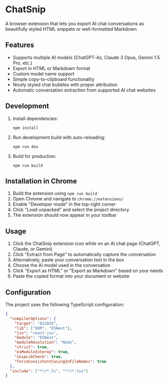 # ChatSnip

A browser extension that lets you export AI chat conversations as beautifully styled HTML snippets or well-formatted Markdown.

## Features

- Supports multiple AI models (ChatGPT-4o, Claude 3 Opus, Gemini 1.5 Pro, etc.)
- Export in HTML or Markdown format
- Custom model name support
- Simple copy-to-clipboard functionality
- Nicely styled chat bubbles with proper attribution
- Automatic conversation extraction from supported AI chat websites

## Development

1. Install dependencies:
   ```
   npm install
   ```

2. Run development build with auto-reloading:
   ```
   npm run dev
   ```

3. Build for production:
   ```
   npm run build
   ```

## Installation in Chrome

1. Build the extension using `npm run build`
2. Open Chrome and navigate to `chrome://extensions/`
3. Enable "Developer mode" in the top-right corner
4. Click "Load unpacked" and select the project directory
5. The extension should now appear in your toolbar

## Usage

1. Click the ChatSnip extension icon while on an AI chat page (ChatGPT, Claude, or Gemini)
2. Click "Extract from Page" to automatically capture the conversation
3. Alternatively, paste your conversation text in the box
4. Choose the AI model used in the conversation
5. Click "Export as HTML" or "Export as Markdown" based on your needs
6. Paste the copied format into your document or website

## Configuration

The project uses the following TypeScript configuration:

```json
{
  "compilerOptions": {
    "target": "ES2020",
    "lib": ["DOM", "ESNext"],
    "jsx": "react-jsx",
    "module": "ESNext",
    "moduleResolution": "Node",
    "strict": true,
    "esModuleInterop": true,
    "skipLibCheck": true,
    "forceConsistentCasingInFileNames": true
  },
  "include": ["**/*.ts", "**/*.tsx"]
}
``` 